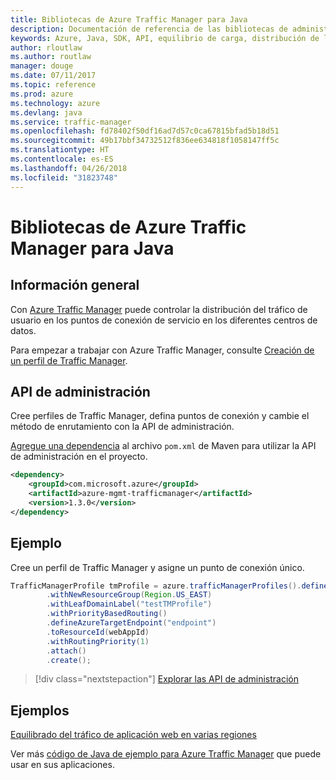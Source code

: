 ```yaml
---
title: Bibliotecas de Azure Traffic Manager para Java
description: Documentación de referencia de las bibliotecas de administración de Traffic Manager para Java
keywords: Azure, Java, SDK, API, equilibrio de carga, distribución de la carga,red, Traffic Manager
author: rloutlaw
ms.author: routlaw
manager: douge
ms.date: 07/11/2017
ms.topic: reference
ms.prod: azure
ms.technology: azure
ms.devlang: java
ms.service: traffic-manager
ms.openlocfilehash: fd78402f50df16ad7d57c0ca67815bfad5b18d51
ms.sourcegitcommit: 49b17bbf34732512f836ee634818f1058147ff5c
ms.translationtype: HT
ms.contentlocale: es-ES
ms.lasthandoff: 04/26/2018
ms.locfileid: "31823748"
---
```

# <a name="azure-traffic-manager-libraries-for-java"></a>Bibliotecas de Azure Traffic Manager para Java

## <a name="overview"></a>Información general

Con [Azure Traffic Manager](/azure/traffic-manager/traffic-manager-overview) puede controlar la distribución del tráfico de usuario en los puntos de conexión de servicio en los diferentes centros de datos.

Para empezar a trabajar con Azure Traffic Manager, consulte [Creación de un perfil de Traffic Manager](/azure/traffic-manager/traffic-manager-create-profile).

## <a name="management-api"></a>API de administración

Cree perfiles de Traffic Manager, defina puntos de conexión y cambie el método de enrutamiento con la API de administración. 

[Agregue una dependencia](https://maven.apache.org/guides/getting-started/index.html#How_do_I_use_external_dependencies) al archivo `pom.xml` de Maven para utilizar la API de administración en el proyecto.  

```XML
<dependency>
    <groupId>com.microsoft.azure</groupId>
    <artifactId>azure-mgmt-trafficmanager</artifactId>
    <version>1.3.0</version>
</dependency>
```   

## <a name="example"></a>Ejemplo

Cree un perfil de Traffic Manager y asigne un punto de conexión único.

```java
TrafficManagerProfile tmProfile = azure.trafficManagerProfiles().define("testTMProfile")
        .withNewResourceGroup(Region.US_EAST)
        .withLeafDomainLabel("testTMProfile")
        .withPriorityBasedRouting()
        .defineAzureTargetEndpoint("endpoint")
        .toResourceId(webAppId)
        .withRoutingPriority(1)
        .attach()
        .create();
```

> [!div class="nextstepaction"]
> [Explorar las API de administración](/java/api/overview/azure/trafficmanager/management)

## <a name="samples"></a>Ejemplos

[Equilibrado del tráfico de aplicación web en varias regiones](https://github.com/Azure-Samples/traffic-manager-java-manage-profiles)

Ver más [código de Java de ejemplo para Azure Traffic Manager](https://azure.microsoft.com/resources/samples/?platform=java&term=traffic) que puede usar en sus aplicaciones.
